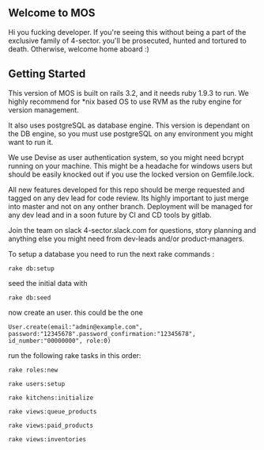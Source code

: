 ## Welcome to MOS

Hi you fucking developer. If you're seeing this without being a part of the
exclusive family of 4-sector. you'll be prosecuted, hunted and tortured to death.
Otherwise, welcome home aboard :)


## Getting Started

This version of MOS is built on rails 3.2, and it needs ruby 1.9.3 to run. We highly recommend for *nix based OS to use RVM as the ruby engine for version management.

It also uses postgreSQL as database engine. This version is dependant on the DB engine, so you must use postgreSQL on any environment you might want to run it.

We use Devise as user authentication system, so you might need bcrypt running on your machine. This might be a headache for windows users but should be easily knocked out if you use the locked version on Gemfile.lock.

All new features developed for this repo should be merge requested and tagged on any dev lead for code review. Its highly important to just merge into master and not on any onther branch. Deployment will be managed for any dev lead and in a soon future by CI and CD tools by gitlab.

Join the team on slack 4-sector.slack.com for questions, story planning and anything else you might need from dev-leads and/or product-managers.


To setup a database you need to run the next rake commands :


```
rake db:setup
```

seed the initial data with

```
rake db:seed
```

now create an user. this could be the one

```
User.create(email:"admin@example.com", password:"12345678".password_confirmation:"12345678", id_number:"00000000", role:0)
```

run the following rake tasks in this order:

```
rake roles:new
```

```
rake users:setup
```

```
rake kitchens:initialize
```

```
rake views:queue_products
```

```
rake views:paid_products
```

```
rake views:inventories
```
